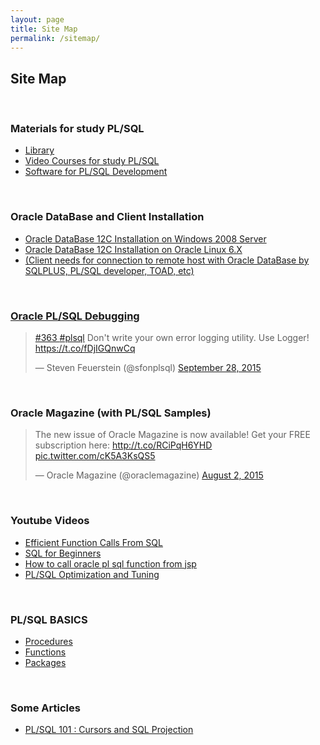 ```yaml
---
layout: page
title: Site Map
permalink: /sitemap/
---
```


## Site Map


<br/>

### Materials for study PL/SQL

<ul>
    <li><a href="/library/">Library</a></li>
    <li><a href="/video-courses/">Video Courses for study PL/SQL</a></li>
    <li><a href="/software/">Software for PL/SQL Development</a></li>
</ul>


<br/>

### Oracle DataBase and Client Installation

<ul>
    <li><a href="http://oracledba.net/database/installation/single-instance/simple/windows/2008/oracle/12.1/">Oracle DataBase 12C Installation on Windows 2008 Server</a></li>
    <li><a href="http://oracledba.net/database/installation/single-instance/simple/linux/6.7/oracle/12.1/">Oracle DataBase 12C Installation on Oracle Linux 6.X</a></li>
    <li><a href="http://oracledba.net/client/installation/windows/7/oracle/12.1/"Oracle Client 12C (32 bit) Installation on Windows 7 (64 bit)</a> (Client needs for connection to remote host with Oracle DataBase by SQLPLUS, PL/SQL developer, TOAD, etc)</li>
</ul>


<br/>

### Oracle PL/SQL Debugging

<blockquote class="twitter-tweet" lang="en"><p lang="en" dir="ltr">#363 <a href="https://twitter.com/hashtag/plsql?src=hash">#plsql</a> Don&#39;t write your own error logging utility. Use Logger! <a href="https://t.co/fDjIGQnwCq">https://t.co/fDjIGQnwCq</a></p>&mdash; Steven Feuerstein (@sfonplsql) <a href="https://twitter.com/sfonplsql/status/648520588768714752">September 28, 2015</a></blockquote>
<script async src="//platform.twitter.com/widgets.js" charset="utf-8"></script>


<br/>

### Oracle Magazine (with PL/SQL Samples)


<blockquote class="twitter-tweet" lang="en"><p lang="en" dir="ltr">The new issue of Oracle Magazine is now available! Get your FREE subscription here: <a href="http://t.co/RCiPqH6YHD">http://t.co/RCiPqH6YHD</a> <a href="http://t.co/cK5A3KsQS5">pic.twitter.com/cK5A3KsQS5</a></p>&mdash; Oracle Magazine (@oraclemagazine) <a href="https://twitter.com/oraclemagazine/status/627890024822894592">August 2, 2015</a></blockquote>
<script async src="//platform.twitter.com/widgets.js" charset="utf-8"></script>



<br/>

### Youtube Videos

<ul>
    <li><a href="/youtube/oracle-base/efficient-function-calls-from-sql/">Efficient Function Calls From SQL</a></li>
    <li><a href="/youtube/oracle-base/sql-for-beginners/">SQL for Beginners</a></li>
    <li><a href="https://www.youtube.com/watch?t=629&v=m19nEEv083M" rel="nofollow">How to call oracle pl sql function from jsp</a></li>
    <li><a href="http://docs.oracle.com/database/121/LNPLS/tuning.htm#LNPLS012" rel="nofollow">PL/SQL Optimization and Tuning</a></li>
</ul>



<br/>

### PL/SQL BASICS


<ul>
    <li><a href="/basics/procedures/">Procedures</a></li>
    <li><a href="/basics/functions/">Functions</a></li>
    <li><a href="/basics/packages/">Packages</a></li>
</ul>



<br/>

### Some Articles


<ul>
    <li><a href="https://community.oracle.com/docs/DOC-915523" rel="nofollow">PL/SQL 101 : Cursors and SQL Projection</a></li>
</ul>
